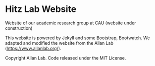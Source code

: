 # Hitz Lab Website

Website of our academic research group at CAU (website under construction)

This website is powered by Jekyll and some Bootstrap, Bootwatch. We adapted and modified the website from the Allan Lab (https://www.allanlab.org/).


Copyright Allan Lab. Code released under the MIT License.
